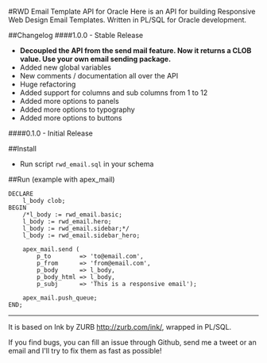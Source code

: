 #RWD Email Template API for Oracle
Here is an API for building Responsive Web Design Email Templates. Written in PL/SQL for Oracle development.

##Changelog
####1.0.0 - Stable Release
- **Decoupled the API from the send mail feature. Now it returns a CLOB value. Use your own email sending package.**
- Added new global variables
- New comments / documentation all over the API
- Huge refactoring
- Added support for columns and sub columns from 1 to 12
- Added more options to panels
- Added more options to typography
- Added more options to buttons

####0.1.0 - Initial Release

##Install
- Run script `rwd_email.sql` in your schema

##Run (example with apex_mail)
```language-sql
DECLARE
    l_body clob;
BEGIN    
    /*l_body := rwd_email.basic;
    l_body := rwd_email.hero;
    l_body := rwd_email.sidebar;*/
    l_body := rwd_email.sidebar_hero;

    apex_mail.send (
        p_to        => 'to@email.com',
        p_from      => 'from@email.com',
        p_body      => l_body,
        p_body_html => l_body,
        p_subj      => 'This is a responsive email');
        
    apex_mail.push_queue;
END;
```

---

It is based on Ink by ZURB http://zurb.com/ink/, wrapped in PL/SQL.

If you find bugs, you can fill an issue through Github, send me a tweet or an email and I'll try to fix them as fast as possible!